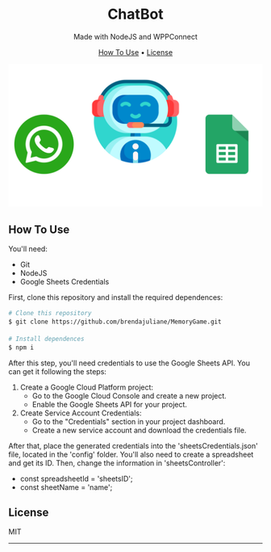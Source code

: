 <h1 align="center">
  <br>
  ChatBot
  <br>
</h1>
<p align="center"> Made with NodeJS and WPPConnect </p>

<p align="center">
  <a href="#how-to-use">How To Use</a> •
  <a href="#license">License</a>
</p>

![screenshot](https://github.com/brendajuliane/Chatbot/blob/main/chatbot.png)


## How To Use

You'll need:
  - Git
  - NodeJS
  - Google Sheets Credentials

First, clone this repository and install the required dependences:

```bash
# Clone this repository
$ git clone https://github.com/brendajuliane/MemoryGame.git

# Install dependences
$ npm i

```
After this step, you'll need credentials to use the Google Sheets API. You can get it following the steps:
1. Create a Google Cloud Platform project:
    - Go to the Google Cloud Console and create a new project.
    - Enable the Google Sheets API for your project.
2. Create Service Account Credentials:
    -  Go to the "Credentials" section in your project dashboard.
    - Create a new service account and download the credentials file.

After that, place the generated credentials into the 'sheetsCredentials.json' file, located in the 'config' folder. You'll also need to create a spreadsheet and get its ID. Then, change the information in 'sheetsController':

- const spreadsheetId = 'sheetsID';
- const sheetName = 'name';


## License

MIT

---




